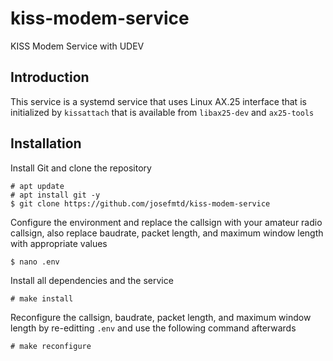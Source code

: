 # kiss-modem-service

KISS Modem Service with UDEV

## Introduction

This service is a systemd service that uses Linux AX.25 interface that is initialized by `kissattach` that is available from `libax25-dev` and `ax25-tools`

## Installation

Install Git and clone the repository

```
# apt update
# apt install git -y
$ git clone https://github.com/josefmtd/kiss-modem-service
```

Configure the environment and replace the callsign with your amateur radio callsign, also replace baudrate, packet length, and maximum window length with appropriate values

```
$ nano .env
```

Install all dependencies and the service

```
# make install
```

Reconfigure the callsign, baudrate, packet length, and maximum window length by re-editting `.env` and use the following command afterwards

```
# make reconfigure
```
